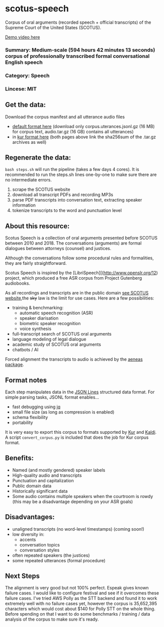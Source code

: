 # scotus-speech
Corpus of oral arguments (recorded speech + official transcripts) of the Supreme Court of the United States (SCOTUS).

[Demo video here](https://youtu.be/UK5c_uxvUgU)

<!-- ### Identifier: SCOTUS -->
### Summary: Medium-scale (594 hours 42 minutes 13 seconds) corpus of professionally transcribed formal conversational English speech
### Category: Speech
### Lincese: MIT
<!-- ### Download mirrors: TBD -->

## Get the data:
Download the corpus manifest and all utterance audio files
- [default format here](https://drive.google.com/drive/folders/1cX_xf1F01l82dz59X2cIx0NPW5pAkatl?usp=sharing) (download only corpus.uterances.jsonl.gz (16 MB) for corpus text, audio.tar.gz (16 GB) contains all utterances)
- in [kur format here](https://drive.google.com/drive/folders/1OEz5q8Vx_6FQZ6GZlp5PlZbi5yHhYiwf?usp=sharing)
(both pages above link the sha256sum of the .tar.gz archives as well)

## Regenerate the data:
`bash steps.sh` will run the pipeline (takes a few days 4 cores). It is recommended to run the steps.sh lines one-by-one to make sure there are no intermediate errors.

1. scrape the SCOTUS website
2. download all transcript PDFs and recording MP3s
3. parse PDF transcripts into conversation text, extracting speaker information
4. tokenize transcripts to the word and punctuation level


## About this resource:
Scotus Speech is a collection of oral arguments presented before SCOTUS between 2010 and 2018. The conversations (arguments) are formal dialogues between attorneys (counsel) and justices.

Although the conversations follow some procedural rules and formalities, they are fairly straightforward.

Scotus Speech is inspired by the [LibriSpeech][(http://www.openslr.org/12) project, which produced a free ASR corpus from Project Gutenberg audiobooks.

As all recordings and transcripts are in the public domain [see SCOTUS website](https://www.supremecourt.gov/oral_arguments/availabilityoforalargumenttranscripts.aspx),the <strike>sky</strike> law is the limit for use cases. Here are a few possibilities:

- training & benchmarking:
    - automatic speech recognition (ASR)
    - speaker diarisation 
    - biometric speaker recognition
    - voice synthesis
- full-transcript search of SCOTUS oral arguments
- language modeling of legal dialogue
- academic study of SCOTUS oral arguments
- chatbots / AI

Forced alignment the transcripts to audio is achieved by the [aeneas package](https://www.readbeyond.it/aeneas/).


## Format notes
Each step manipulates data in the [JSON Lines](http://jsonlines.org/) structured data format.
For simple parsing tasks, JSONL format enables...

- fast debugging using [jq](https://stedolan.github.io/jq/)
- small file size (as long as compression is enabled)
- schema flexibility
- portability

It is very easy to export this corpus to formats supported by [Kur](https://kur.deepgram.com/in_depth_examples.html#deepgram10-speech-recognition) and  [Kaldi](http://kaldi-asr.org/doc/data_prep.html). A script `convert_corpus.py` is included that does the job for Kur corpus format.


## Benefits:
- Named (and mostly gendered) speaker labels
- High-quality audio and transcripts
- Punctuation and capitalization
- Public domain data
- Historically significant data
- Some audio contains multiple speakers when the courtroom is rowdy (this may be a disadvantage depending on your ASR goals)

## Disadvantages:
- unaligned transcripts (no word-level timestamps) (coming soon!)
- low diversity in:
    - accents
    - conversation topics
    - conversation styles
- often repeated speakers (the justices)
- some repeated utterances (formal procedure)


## Next Steps
The alignment is very good but not 100% perfect. Espeak gives known failure cases. I would like to configure festival and see if it overcomes these failure cases.
I've tried AWS Polly as the STT backend and found it to work extremely well with no failure cases yet, however the corpus is 35,652,395 characters which would cost about $140 for Polly STT on the whole thing. Before spending on that I want to do some benchmarks / training / data analysis of the corpus to make sure it's ready.
